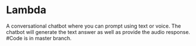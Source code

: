 # Lambda
A conversational chatbot where you can prompt using text or voice. The chatbot will generate the text answer as well as provide the audio response.
#Code is in master branch.
